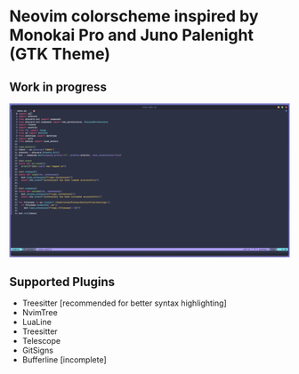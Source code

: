 # Neovim colorscheme inspired by Monokai Pro and Juno Palenight (GTK Theme)

## Work in progress

![theme-pic](https://raw.githubusercontent.com/NNNiv/images/main/Screenshot%20from%202022-09-04%2018-48-15.png)

## Supported Plugins
* Treesitter [recommended for better syntax highlighting]
* NvimTree
* LuaLine
* Treesitter
* Telescope
* GitSigns
* Bufferline [incomplete]

